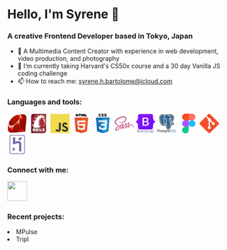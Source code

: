 ### <h1>Hello, I'm Syrene 👋</h1>

<h3>A creative Frontend Developer based in Tokyo, Japan</h3>

- 🎨 A Multimedia Content Creator with experience in web development, video production, and photography
- 🌱 I’m currently taking Harvard's CS50x course and a 30 day Vanilla JS coding challenge
- 📫 How to reach me: syrene.h.bartolome@icloud.com 

<h3>Languages and tools:</h3>
<div class="inline">
<a href = "https://www.ruby-lang.org/en/"><img src = "https://raw.githubusercontent.com/devicons/devicon/master/icons/ruby/ruby-original.svg" width="45" height="45" /></a>
<a href = "https://rubyonrails.org/"><img src = "https://raw.githubusercontent.com/devicons/devicon/master/icons/rails/rails-original-wordmark.svg" width="45" height="45" /></a>
<a href = "https://www.w3schools.com/js/default.asp"><img src = "https://raw.githubusercontent.com/devicons/devicon/master/icons/javascript/javascript-original.svg" width="45" height="45" /></a>
<a href = "https://www.w3schools.com/html/default.asp"><img src = "https://raw.githubusercontent.com/devicons/devicon/master/icons/html5/html5-original-wordmark.svg" width="45" height="45" /></a>
<a href = "https://www.w3schools.com/css/default.asp"><img src = "https://raw.githubusercontent.com/devicons/devicon/master/icons/css3/css3-original-wordmark.svg" width="45" height="45" /></a>
<a href = "https://www.w3schools.com/sass/default.php"><img src = "https://github.com/devicons/devicon/blob/master/icons/sass/sass-original.svg" width="45" height="45" /></a>
<a href = "https://getbootstrap.com/"><img src = "https://raw.githubusercontent.com/devicons/devicon/master/icons/bootstrap/bootstrap-original-wordmark.svg" width="45" height="45" /></a>
<a href = "https://www.postgresql.org/"><img src = "https://raw.githubusercontent.com/devicons/devicon/master/icons/postgresql/postgresql-original-wordmark.svg" width="45" height="45" /></a>
<a href = "https://www.figma.com/"><img src = "https://github.com/devicons/devicon/blob/master/icons/figma/figma-original.svg" width="45" height="45" /></a>
<a href = "https://git-scm.com/"><img src = "https://github.com/devicons/devicon/blob/master/icons/git/git-original.svg" width="45" height="45" /></a>
<a href = "https://www.heroku.com/"><img src = "https://github.com/devicons/devicon/blob/master/icons/heroku/heroku-original.svg" width="45" height="45" /></a>
</div>

<h3>Connect with me:</h3>
<a href = "https://www.linkedin.com/in/syrene-h-bartolome/"><img src = "https://raw.githubusercontent.com/rahuldkjain/github-profile-readme-generator/master/src/images/icons/Social/linked-in-alt.svg" width="45" height="45" /></a>
</div>

<h3>Recent projects:</h3>
<li><a href = "https://www.m-pulse.live/" style = "text-decoration:none" >MPulse</a></li>
<li><a href = "https://tripl-komegi1215-c3f7a7733216.herokuapp.com/" style = "text-decoration:none" >Tripl</a></li>
<!--
**shb1383/shb1383** is a ✨ _special_ ✨ repository because its `README.md` (this file) appears on your GitHub profile.

Here are some ideas to get you started:

- 🔭 I’m currently working on ...
- 🌱 I’m currently learning ...
- 👯 I’m looking to collaborate on ...
- 🤔 I’m looking for help with ...
- 💬 Ask me about ...
- 📫 How to reach me: ...
- 😄 Pronouns: ...
- ⚡ Fun fact: ...
-->
